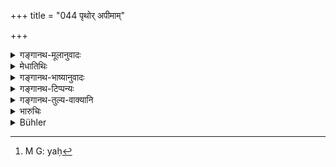 +++
title = "044 पृथोर् अपीमाम्"

+++

<details><summary>गङ्गानथ-मूलानुवादः</summary>

People learned in ancient lore have regarded this Pṛthvī (earth) to be the wife of Pṛthu; they declare the field to belong to him who has cleared off the stalks, and the deer to him who struck the dart.—(44)
</details>

<details><summary>मेधातिथिः</summary>

ईदृशो ऽयं पुराणकृतो जायापतिलक्षणसंबन्धो यद् भिन्नाव् अपि ताव् एकीकृताव् इव दर्शयति । तथा हि अनेकवर्षसहस्रातितपृथुसंबन्धा मही तेनैव व्यपदिश्यते **पृथिवीति** । तस्माद् अन्यापि स्त्री यस्य भार्या तस्य पुत्रो ऽन्येनापि जातः ।

- **स्थाणुच्छेदस्य केदारं** स्वम् आहुः संबन्धान्तरस्याभावात् । स्वस्वामिसंबन्धं षष्ठी प्रतिपादयति । स्थाणुर् गुच्छगुल्मलतादिप्ररूढो यत्र भवति तच् छिनत्ति यः स स्थाणुच्छेदः । तस्य तत् क्षेत्रं येन प्ररूढगुल्मलतावीरुधः छित्त्वा भूमिः क्षेत्रीकृता । तत्र कर्षणवपनजातं फलं तस्यैव । 

- **शल्यवतो मृगम्** आहुर् इत्य् अनुषज्यते । बहूनां मृगम् अनुधावताम् आखेटकार्यं यस्यैव संबन्धि शरशल्यं मृगे दृश्यते तस्य तम् आहुः । यत्[^१०७] प्रथमवेद्धुश् च स भवतीत्य् उक्तम् "नश्यतीषुः" (म्ध् ९.४३) इत्य् अत्र ॥ ९.४४ ॥


[^१०७]:
     M G: yaḥ
</details>

<details><summary>गङ्गानथ-भाष्यानुवादः</summary>

The relation of husband and wife established by ancient tradition is such that two totally distinct entities are spoken of as one. For instance, though the Earth (*Pṛthivī*) was associated with King *Pṛthu* thousands of years ago, yet she is even now named after him ‘*Pṛthivī*’.

In view of this, even though a son may be born of another man, he must belong to him whose wife the mother is.

‘*They declare the field to belong to him who cleared off the stalks*;’—there being no other relationship spoken of, the Genetive ending (in ‘*sthāṇūcchedasya*’) must signify the relation of possessor and possessed.

‘*Stalks*’— stands here for groves, thickets, creepers and other growths on the land;—he who clears off these is ‘*he who clears off the stalks*.’ The land belongs to him by whom the over-growths have been cleared and the land levelled and made into arable land. The fruits of filling and sowing this land also belong to that same man.

‘*The deer to belong to him who struck the dart*.’— ‘They declare’ has to be construed with this also. Where several persons are hunting and following a deer, they declare the animal to belong to him the dart of whose arrow is found in its body. So that it belongs to the man who wounded it first, and tills is what has been said above regarding ‘the arrow of the shooter being wasted.’—(44)
</details>

<details><summary>गङ्गानथ-टिप्पन्यः</summary>

Hopkins says—“The kings subsequent to Pṛthu, according to Medhātithi,
have no legitimate claim to possession.”—But there is nothing in
Medhātithi to this effect.
</details>

<details><summary>गङ्गानथ-तुल्य-वाक्यानि</summary>

**(verses 9.31-44)**

See Comparative notes for [Verse
9.31].
</details>

<details><summary>भारुचिः</summary>

अतश् च पूर्वपरिगृहीतुः क्षेत्रिणः क्षेत्रम् । यस्य तत् क्षेत्रं तस्य च क्षेत्रफलं विज्ञेयम्, न बीजिनः । तथा चागमः ॥ ९.४४ ॥
</details>

<details><summary>Bühler</summary>

044	(Sages) who know the past call this earth (prithivi) even the wife of Prithu; they declare a field to belong to him who cleared away the timber, and a deer to him who (first) wounded it.
</details>
